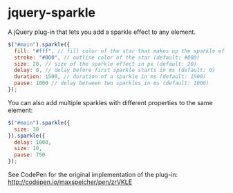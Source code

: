 # jquery-sparkle
A jQuery plug-in that lets you add a sparkle effect to any element.

```javascript
$("#main").sparkle({
  fill: "#fff", // fill color of the star that makes up the sparkle effect (default: #fff)
  stroke: "#000", // outline color of the star (default: #000)
  size: 20, // size of the sparkle effect in px (default: 20)
  delay: 0, // delay before first sparkle starts in ms (default: 0)
  duration: 1500, // duration of a sparkle in ms (default: 1500)
  pause: 1000 // delay between two sparkles in ms (default: 1000)
});
```

You can also add multiple sparkles with different properties to the same element:

```javascript
$("#main").sparkle({
  size: 30
}).sparkle({
  delay: 1000,
  size: 10,
  pause: 750
});
```

See CodePen for the original implementation of the plug-in: http://codepen.io/maxspeicher/pen/zrVKLE
